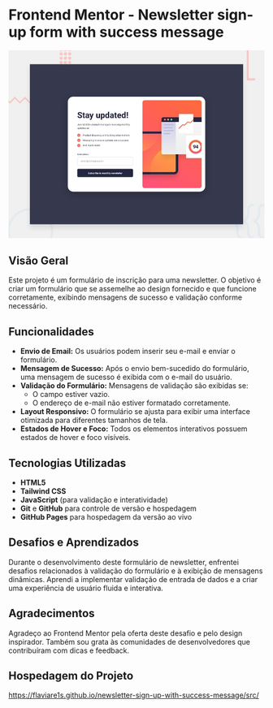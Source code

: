 # Frontend Mentor - Newsletter sign-up form with success message

![Design preview for the Newsletter sign-up form with success message coding challenge](./design/desktop-preview.jpg)


## Visão Geral

Este projeto é um formulário de inscrição para uma newsletter. O objetivo é criar um formulário que se assemelhe ao design fornecido e que funcione corretamente, exibindo mensagens de sucesso e validação conforme necessário.

## Funcionalidades

- **Envio de Email:** Os usuários podem inserir seu e-mail e enviar o formulário.
- **Mensagem de Sucesso:** Após o envio bem-sucedido do formulário, uma mensagem de sucesso é exibida com o e-mail do usuário.
- **Validação do Formulário:** Mensagens de validação são exibidas se:
  - O campo estiver vazio.
  - O endereço de e-mail não estiver formatado corretamente.
- **Layout Responsivo:** O formulário se ajusta para exibir uma interface otimizada para diferentes tamanhos de tela.
- **Estados de Hover e Foco:** Todos os elementos interativos possuem estados de hover e foco visíveis.

## Tecnologias Utilizadas

- **HTML5**
- **Tailwind CSS**
- **JavaScript** (para validação e interatividade)
- **Git** e **GitHub** para controle de versão e hospedagem
- **GitHub Pages** para hospedagem da versão ao vivo

## Desafios e Aprendizados

Durante o desenvolvimento deste formulário de newsletter, enfrentei desafios relacionados à validação do formulário e à exibição de mensagens dinâmicas. Aprendi a implementar validação de entrada de dados e a criar uma experiência de usuário fluida e interativa.

## Agradecimentos

Agradeço ao Frontend Mentor pela oferta deste desafio e pelo design inspirador. Também sou grata às comunidades de desenvolvedores que contribuíram com dicas e feedback.

## Hospedagem do Projeto

https://flaviare1s.github.io/newsletter-sign-up-with-success-message/src/

